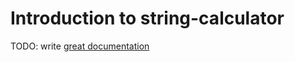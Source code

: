 # Introduction to string-calculator

TODO: write [great documentation](http://jacobian.org/writing/great-documentation/what-to-write/)
